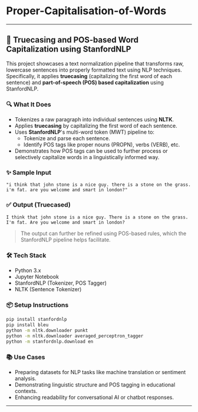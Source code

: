 # Proper-Capitalisation-of-Words
---

## 🧠 Truecasing and POS-based Word Capitalization using StanfordNLP

This project showcases a text normalization pipeline that transforms raw, lowercase sentences into properly formatted text using NLP techniques. Specifically, it applies **truecasing** (capitalizing the first word of each sentence) and **part-of-speech (POS) based capitalization** using StanfordNLP.

### 🔍 What It Does
- Tokenizes a raw paragraph into individual sentences using **NLTK**.
- Applies **truecasing** by capitalizing the first word of each sentence.
- Uses **StanfordNLP**'s multi-word token (MWT) pipeline to:
  - Tokenize and parse each sentence.
  - Identify POS tags like proper nouns (PROPN), verbs (VERB), etc.
- Demonstrates how POS tags can be used to further process or selectively capitalize words in a linguistically informed way.

### ✨ Sample Input
```
"i think that john stone is a nice guy. there is a stone on the grass. i'm fat. are you welcome and smart in london?"
```

### ✅ Output (Truecased)
```
I think that john stone is a nice guy. There is a stone on the grass. I'm fat. Are you welcome and smart in london?
```

> The output can further be refined using POS-based rules, which the StanfordNLP pipeline helps facilitate.

### 🛠 Tech Stack
- Python 3.x  
- Jupyter Notebook  
- StanfordNLP (Tokenizer, POS Tagger)  
- NLTK (Sentence Tokenizer)

### 📦 Setup Instructions
```bash
pip install stanfordnlp
pip install bleu
python -m nltk.downloader punkt
python -m nltk.downloader averaged_perceptron_tagger
python -m stanfordnlp.download en
```

### 📚 Use Cases
- Preparing datasets for NLP tasks like machine translation or sentiment analysis.
- Demonstrating linguistic structure and POS tagging in educational contexts.
- Enhancing readability for conversational AI or chatbot responses.

---
